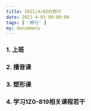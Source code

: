 ```yaml
---
title: 2021/4/02的修行
date: 2021-4-03 00:00:00
tags: [ '修行' ]
my: XenoAmess
---
```


### 1. 上班

### 2. 播音课

### 3. 塑形课

### 4. 学习1Z0-819相关课程若干
